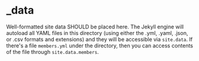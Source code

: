 # _data
Well-formatted site data SHOULD be placed here. The Jekyll engine will autoload all YAML files in this directory (using either the .yml, .yaml, .json, or .csv formats and extensions) and they will be accessible via `site.data`. If there's a file `members.yml` under the directory, then you can access contents of the file through `site.data.members`.
